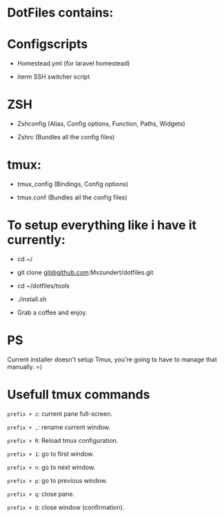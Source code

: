 # DotFiles contains:
# Configscripts

* Homestead.yml (for laravel homestead)

* iterm SSH switcher script

# ZSH

* Zshconfig (Alias, Config options, Function, Paths, Widgets)

* Zshrc (Bundles all the config files)

# tmux:

* tmux_config (Bindings, Config options)

* tmux.conf (Bundles all the config files)

# To setup everything like i have it currently:
* cd ~/

* git clone git@github.com:Mvzundert/dotfiles.git

* cd ~/dotfiles/tools

* ./install.sh

* Grab a coffee and enjoy.

# PS
Current installer doesn't setup Tmux, you're going to have to manage that manually. =)

# Usefull tmux commands

`prefix + z`: current pane full-screen.

`prefix + ,`: rename current window.

`prefix + R`: Reload tmux configuration.

`prefix + 1`: go to first window.

`prefix + n`: go to next window.

`prefix + p`: go to previous window.

`prefix + q`: close pane.

`prefix + Q`: close window (confirmation).
